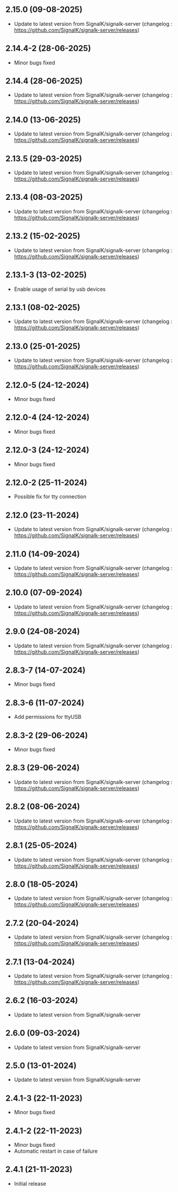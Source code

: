 
## 2.15.0 (09-08-2025)
- Update to latest version from SignalK/signalk-server (changelog : https://github.com/SignalK/signalk-server/releases)
## 2.14.4-2 (28-06-2025)
- Minor bugs fixed
## 2.14.4 (28-06-2025)

- Update to latest version from SignalK/signalk-server (changelog : https://github.com/SignalK/signalk-server/releases)

## 2.14.0 (13-06-2025)

- Update to latest version from SignalK/signalk-server (changelog : https://github.com/SignalK/signalk-server/releases)

## 2.13.5 (29-03-2025)

- Update to latest version from SignalK/signalk-server (changelog : https://github.com/SignalK/signalk-server/releases)

## 2.13.4 (08-03-2025)

- Update to latest version from SignalK/signalk-server (changelog : https://github.com/SignalK/signalk-server/releases)

## 2.13.2 (15-02-2025)

- Update to latest version from SignalK/signalk-server (changelog : https://github.com/SignalK/signalk-server/releases)

## 2.13.1-3 (13-02-2025)

- Enable usage of serial by usb devices

## 2.13.1 (08-02-2025)

- Update to latest version from SignalK/signalk-server (changelog : https://github.com/SignalK/signalk-server/releases)

## 2.13.0 (25-01-2025)

- Update to latest version from SignalK/signalk-server (changelog : https://github.com/SignalK/signalk-server/releases)

## 2.12.0-5 (24-12-2024)

- Minor bugs fixed

## 2.12.0-4 (24-12-2024)

- Minor bugs fixed

## 2.12.0-3 (24-12-2024)

- Minor bugs fixed

## 2.12.0-2 (25-11-2024)

- Possible fix for tty connection

## 2.12.0 (23-11-2024)

- Update to latest version from SignalK/signalk-server (changelog : https://github.com/SignalK/signalk-server/releases)

## 2.11.0 (14-09-2024)

- Update to latest version from SignalK/signalk-server (changelog : https://github.com/SignalK/signalk-server/releases)

## 2.10.0 (07-09-2024)

- Update to latest version from SignalK/signalk-server (changelog : https://github.com/SignalK/signalk-server/releases)

## 2.9.0 (24-08-2024)

- Update to latest version from SignalK/signalk-server (changelog : https://github.com/SignalK/signalk-server/releases)

## 2.8.3-7 (14-07-2024)

- Minor bugs fixed

## 2.8.3-6 (11-07-2024)

- Add permissions for ttyUSB

## 2.8.3-2 (29-06-2024)

- Minor bugs fixed

## 2.8.3 (29-06-2024)

- Update to latest version from SignalK/signalk-server (changelog : https://github.com/SignalK/signalk-server/releases)

## 2.8.2 (08-06-2024)

- Update to latest version from SignalK/signalk-server (changelog : https://github.com/SignalK/signalk-server/releases)

## 2.8.1 (25-05-2024)

- Update to latest version from SignalK/signalk-server (changelog : https://github.com/SignalK/signalk-server/releases)

## 2.8.0 (18-05-2024)

- Update to latest version from SignalK/signalk-server (changelog : https://github.com/SignalK/signalk-server/releases)

## 2.7.2 (20-04-2024)

- Update to latest version from SignalK/signalk-server (changelog : https://github.com/SignalK/signalk-server/releases)

## 2.7.1 (13-04-2024)

- Update to latest version from SignalK/signalk-server (changelog : https://github.com/SignalK/signalk-server/releases)

## 2.6.2 (16-03-2024)

- Update to latest version from SignalK/signalk-server

## 2.6.0 (09-03-2024)

- Update to latest version from SignalK/signalk-server

## 2.5.0 (13-01-2024)

- Update to latest version from SignalK/signalk-server

## 2.4.1-3 (22-11-2023)

- Minor bugs fixed

## 2.4.1-2 (22-11-2023)

- Minor bugs fixed
- Automatic restart in case of failure

## 2.4.1 (21-11-2023)

- Initial release
